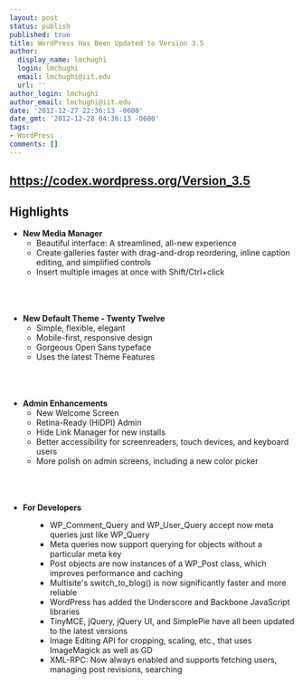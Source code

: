 ```yaml
---
layout: post
status: publish
published: true
title: WordPress Has Been Updated to Version 3.5
author:
  display_name: lmchughi
  login: lmchughi
  email: lmchughi@iit.edu
  url: ''
author_login: lmchughi
author_email: lmchughi@iit.edu
date: '2012-12-27 22:36:13 -0600'
date_gmt: '2012-12-28 04:36:13 -0600'
tags:
- WordPress
comments: []
---
```

<h2><a href="https://codex.wordpress.org/Version_3.5" target="_blank">https://codex.wordpress.org/Version_3.5 </a></h2></p>
<h2>Highlights</h2></p>
<ul>
<li><b>New Media Manager</b>
<ul>
<li>Beautiful interface: A streamlined, all-new experience</li>
<li>Create galleries faster with drag-and-drop reordering, inline caption editing, and simplified controls</li>
<li>Insert multiple images at once with Shift/Ctrl+click</li><br />
</ul><br />
</li><br />
</ul></p>
<ul>
<li><b>New Default Theme - Twenty Twelve</b>
<ul>
<li>Simple, flexible, elegant</li>
<li>Mobile-first, responsive design</li>
<li>Gorgeous Open Sans typeface</li>
<li>Uses the latest Theme Features</li><br />
</ul><br />
</li><br />
</ul></p>
<ul>
<li><b>Admin Enhancements</b>
<ul>
<li>New Welcome Screen</li>
<li>Retina-Ready (HiDPI) Admin</li>
<li>Hide Link Manager for new installs</li>
<li>Better accessibility for screenreaders, touch devices, and keyboard users</li>
<li>More polish on admin screens, including a new color picker</li><br />
</ul><br />
</li><br />
</ul></p>
<ul>
<li><b>For Developers</b>
<ul>
<ul>
<li>WP_Comment_Query and WP_User_Query accept now meta queries just like WP_Query</li>
<li>Meta queries now support querying for objects without a particular meta key</li>
<li>Post objects are now instances of a WP_Post class, which improves performance and caching</li>
<li>Multisite's switch_to_blog() is now significantly faster and more reliable</li>
<li>WordPress has added the Underscore and Backbone JavaScript libraries</li>
<li>TinyMCE, jQuery, jQuery UI, and SimplePie have all been updated to the latest versions</li>
<li>Image Editing API for cropping, scaling, etc., that uses ImageMagick as well as GD</li>
<li>XML-RPC: Now always enabled and supports fetching users, managing post revisions, searching</li><br />
</ul><br />
</ul><br />
</li><br />
</ul></p>
